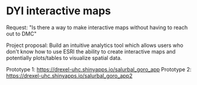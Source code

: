 # DYI interactive maps

Request: "Is there a way to make interactive maps without having to reach out to DMC"

Project proposal: Build an intuitive analytics tool which allows users who don't know how to use ESRI the ability to create interactive maps and potentially plots/tables to visualize spatial data.

Prototype 1: https://drexel-uhc.shinyapps.io/salurbal_goro_app
Prototype 2: https://drexel-uhc.shinyapps.io/salurbal_goro_app2
